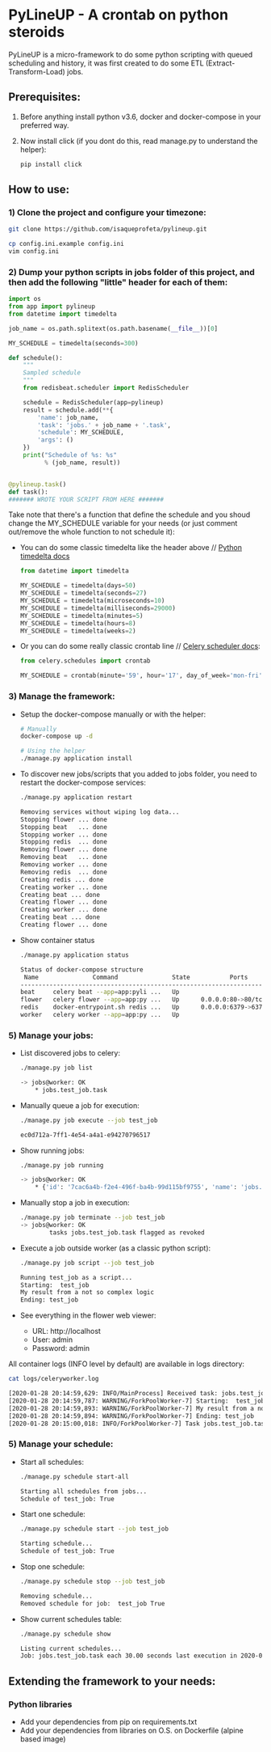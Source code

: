 # PyLineUP - A crontab on python steroids

PyLineUP is a micro-framework to do some python scripting with queued scheduling and history, it was first created to do some ETL (Extract-Transform-Load) jobs.

## Prerequisites:

1) Before anything install python v3.6, docker and docker-compose in your preferred way.

2) Now install click (if you dont do this, read manage.py to understand the helper):
   ```sh
   pip install click
   ```

## How to use:

### 1) Clone the project and configure your timezone:

```sh
git clone https://github.com/isaqueprofeta/pylineup.git
```

```sh
cp config.ini.example config.ini
vim config.ini
```

### 2) Dump your python scripts in jobs folder of this project, and then add the following "little" header for each of them:

```python
import os
from app import pylineup
from datetime import timedelta

job_name = os.path.splitext(os.path.basename(__file__))[0]

MY_SCHEDULE = timedelta(seconds=300)

def schedule():
    """
    Sampled schedule
    """
    from redisbeat.scheduler import RedisScheduler

    schedule = RedisScheduler(app=pylineup)
    result = schedule.add(**{
        'name': job_name,
        'task': 'jobs.' + job_name + '.task',
        'schedule': MY_SCHEDULE,
        'args': ()
    })
    print("Schedule of %s: %s"
          % (job_name, result))


@pylineup.task()
def task():
####### WROTE YOUR SCRIPT FROM HERE #######
```

Take note that there's a function that define the schedule and you shoud change the MY_SCHEDULE variable for your needs (or just comment out/remove the whole function to not schedule it):

- You can do some classic timedelta like the header above // [Python timedelta docs](https://docs.python.org/3/library/datetime.html)

  ```python
  from datetime import timedelta

  MY_SCHEDULE = timedelta(days=50)
  MY_SCHEDULE = timedelta(seconds=27)
  MY_SCHEDULE = timedelta(microseconds=10)
  MY_SCHEDULE = timedelta(milliseconds=29000)
  MY_SCHEDULE = timedelta(minutes=5)
  MY_SCHEDULE = timedelta(hours=8)
  MY_SCHEDULE = timedelta(weeks=2)
  ```

- Or you can do some really classic crontab line // [Celery scheduler docs](https://docs.celeryproject.org/en/stable/reference/celery.schedules.html):

  ```python
  from celery.schedules import crontab

  MY_SCHEDULE = crontab(minute='59', hour='17', day_of_week='mon-fri', day_of_month='1-30', month_of_year='1-12')
  ```

### 3) Manage the framework:

- Setup the docker-compose manually or with the helper:

  ```sh
  # Manually
  docker-compose up -d
  
  # Using the helper
  ./manage.py application install
  ```

- To discover new jobs/scripts that you added to jobs folder, you need to restart the docker-compose services:

  ```sh
  ./manage.py application restart
  
  Removing services without wiping log data...
  Stopping flower ... done
  Stopping beat   ... done
  Stopping worker ... done
  Stopping redis  ... done
  Removing flower ... done
  Removing beat   ... done
  Removing worker ... done
  Removing redis  ... done
  Creating redis ... done
  Creating worker ... done
  Creating beat ... done
  Creating flower ... done
  Creating worker ... done
  Creating beat ... done
  Creating flower ... done 
  ```

- Show container status

  ```sh
  ./manage.py application status
  
  Status of docker-compose structure
   Name               Command               State           Ports         
  ------------------------------------------------------------------------
  beat     celery beat --app=app:pyli ...   Up                            
  flower   celery flower --app=app:py ...   Up      0.0.0.0:80->80/tcp    
  redis    docker-entrypoint.sh redis ...   Up      0.0.0.0:6379->6379/tcp
  worker   celery worker --app=app:py ...   Up                            
  ```


### 5) Manage your jobs:

- List discovered jobs to celery:

  ```sh
  ./manage.py job list
  
  -> jobs@worker: OK
      * jobs.test_job.task
  ```

- Manually queue a job for execution:

  ```sh
  ./manage.py job execute --job test_job

  ec0d712a-7ff1-4e54-a4a1-e94270796517
  ```

- Show running jobs:

  ```sh
  ./manage.py job running

  -> jobs@worker: OK
      * {'id': '7cac6a4b-f2e4-496f-ba4b-99d115bf9755', 'name': 'jobs.test_job.task', 'args': [], 'kwargs': {}, 'type': 'jobs.test_job.task', 'hostname': 'jobs@worker', 'time_start': 1580321055.6998305, 'acknowledged': True, 'delivery_info': {'exchange': '', 'routing_key': 'celery', 'priority': 0, 'redelivered': None}, 'worker_pid': 17}
  ```

- Manually stop a job in execution:

  ```sh
  ./manage.py job terminate --job test_job
  -> jobs@worker: OK
          tasks jobs.test_job.task flagged as revoked
  ```

- Execute a job outside worker (as a classic python script):

  ```sh
  ./manage.py job script --job test_job

  Running test_job as a script...
  Starting:  test_job
  My result from a not so complex logic
  Ending: test_job
  ```

- See everything in the flower web viewer:
  - URL: http://localhost
  - User: admin
  - Password: admin

All container logs (INFO level by default) are available in logs directory:

```sh
cat logs/celeryworker.log

[2020-01-28 20:14:59,629: INFO/MainProcess] Received task: jobs.test_job.task[ec0d712a-7ff1-4e54-a4a1-e94270796517]  
[2020-01-28 20:14:59,787: WARNING/ForkPoolWorker-7] Starting:  test_job
[2020-01-28 20:14:59,893: WARNING/ForkPoolWorker-7] My result from a not so complex logic
[2020-01-28 20:14:59,894: WARNING/ForkPoolWorker-7] Ending: test_job
[2020-01-28 20:15:00,018: INFO/ForkPoolWorker-7] Task jobs.test_job.task[ec0d712a-7ff1-4e54-a4a1-e94270796517] succeeded in 0.2552589990082197s: None
```

### 5) Manage your schedule:

- Start all schedules:

  ```sh
  ./manage.py schedule start-all
  
  Starting all schedules from jobs...
  Schedule of test_job: True
  ```

- Start one schedule:

  ```sh
  ./manage.py schedule start --job test_job

  Starting schedule...
  Schedule of test_job: True
  ```

- Stop one schedule:

  ```sh
  ./manage.py schedule stop --job test_job

  Removing schedule...
  Removed schedule for job:  test_job True
  ```

- Show current schedules table:

  ```sh
  ./manage.py schedule show

  Listing current schedules...
  Job: jobs.test_job.task each 30.00 seconds last execution in 2020-01-29 10:45:14.665523-03:00
  ```

## Extending the framework to your needs:

### Python libraries

- Add your dependencies from pip on requirements.txt
- Add your dependencies from libraries on O.S. on Dockerfile (alpine based image)
